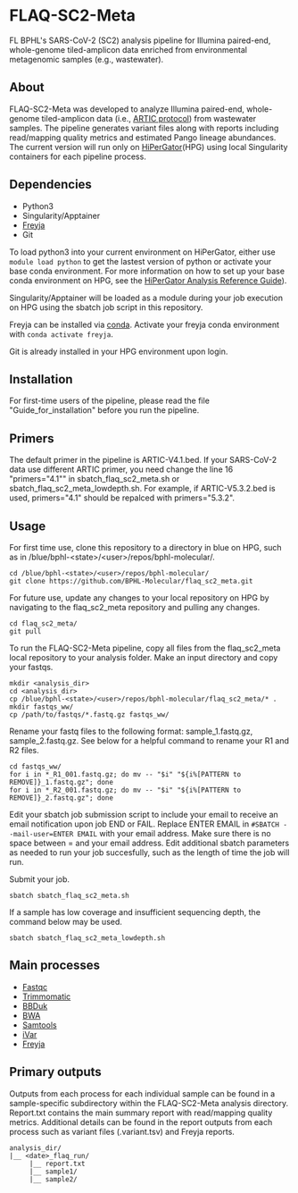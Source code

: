 # FLAQ-SC2-Meta
FL BPHL's SARS-CoV-2 (SC2) analysis pipeline for Illumina paired-end, whole-genome tiled-amplicon data enriched from environmental metagenomic samples (e.g., wastewater). 

## About
FLAQ-SC2-Meta was developed to analyze Illumina paired-end, whole-genome tiled-amplicon data (i.e., [ARTIC protocol](https://artic.network/ncov-2019)) from wastewater samples. The pipeline generates variant files along with reports including read/mapping quality metrics and estimated Pango lineage abundances. The current version will run only on [HiPerGator](https://www.rc.ufl.edu/about/hipergator/)(HPG) using local Singularity containers for each pipeline process.

## Dependencies
- Python3
- Singularity/Apptainer
- [Freyja](https://github.com/andersen-lab/Freyja)
- Git

To load python3 into your current environment on HiPerGator, either use `module load python` to get the lastest version of python or activate your base conda environment. For more information on how to set up your base conda environment on HPG, see the [HiPerGator Analysis Reference Guide](https://github.com/StaPH-B/southeast-region/tree/master/hipergator)).

Singularity/Apptainer will be loaded as a module during your job execution on HPG using the sbatch job script in this repository. 

Freyja can be installed via [conda](https://anaconda.org/bioconda/freyja). Activate your freyja conda environment with `conda activate freyja`.

Git is already installed in your HPG environment upon login.
## Installation
For first-time users of the pipeline, please read the file "Guide_for_installation" before you run the pipeline.
## Primers
The default primer in the pipeline is ARTIC-V4.1.bed. If your SARS-CoV-2 data use different ARTIC primer, you need change the line 16 "primers="4.1"" in sbatch_flaq_sc2_meta.sh or sbatch_flaq_sc2_meta_lowdepth.sh. For example, if ARTIC-V5.3.2.bed is used, primers="4.1" should be repalced with primers="5.3.2".

## Usage

For first time use, clone this repository to a directory in blue on HPG, such as in /blue/bphl-\<state\>/\<user\>/repos/bphl-molecular/.
```
cd /blue/bphl-<state>/<user>/repos/bphl-molecular/
git clone https://github.com/BPHL-Molecular/flaq_sc2_meta.git
```
For future use, update any changes to your local repository on HPG by navigating to the flaq_sc2_meta repository and pulling any changes.
```
cd flaq_sc2_meta/
git pull
```
To run the FLAQ-SC2-Meta pipeline, copy all files from the flaq_sc2_meta local repository to your analysis folder. Make an input directory and copy your fastqs.
```
mkdir <analysis_dir>
cd <analysis_dir>
cp /blue/bphl-<state>/<user>/repos/bphl-molecular/flaq_sc2_meta/* .
mkdir fastqs_ww/
cp /path/to/fastqs/*.fastq.gz fastqs_ww/
```
Rename your fastq files to the following format: sample_1.fastq.gz, sample_2.fastq.gz. See below for a helpful command to rename your R1 and R2 files.
```
cd fastqs_ww/
for i in *_R1_001.fastq.gz; do mv -- "$i" "${i%[PATTERN to REMOVE]}_1.fastq.gz"; done
for i in *_R2_001.fastq.gz; do mv -- "$i" "${i%[PATTERN to REMOVE]}_2.fastq.gz"; done
```
Edit your sbatch job submission script to include your email to receive an email notification upon job END or FAIL. Replace ENTER EMAIL in `#SBATCH --mail-user=ENTER EMAIL` with your email address. Make sure there is no space between = and your email address. Edit additional sbatch parameters as needed to run your job succesfully, such as the length of time the job will run.

Submit your job.
```
sbatch sbatch_flaq_sc2_meta.sh
```
If a sample has low coverage and insufficient sequencing depth, the command below may be used.
```
sbatch sbatch_flaq_sc2_meta_lowdepth.sh
```

## Main processes
- [Fastqc](https://github.com/s-andrews/FastQC)
- [Trimmomatic](https://github.com/usadellab/Trimmomatic)
- [BBDuk](https://jgi.doe.gov/data-and-tools/software-tools/bbtools/bb-tools-user-guide/bbduk-guide/)
- [BWA](https://github.com/lh3/bwa)
- [Samtools](https://github.com/samtools/samtools)
- [iVar](https://github.com/andersen-lab/ivar)
- [Freyja](https://github.com/andersen-lab/Freyja)

## Primary outputs

Outputs from each process for each individual sample can be found in a sample-specific subdirectory within the FLAQ-SC2-Meta analysis directory. Report.txt contains the main summary report with read/mapping quality metrics. Additional details can be found in the report outputs from each process such as variant files (.variant.tsv) and Freyja reports.
```
analysis_dir/
|__ <date>_flaq_run/
     |__ report.txt
     |__ sample1/
     |__ sample2/
```

